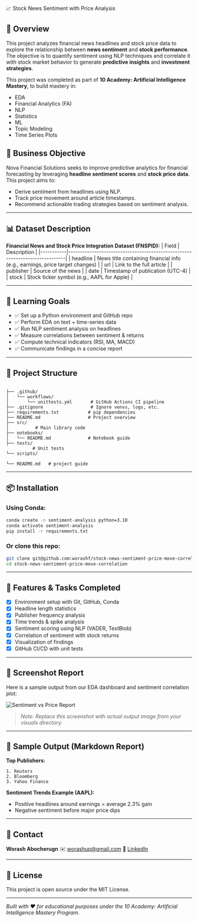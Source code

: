 


 📈 Stock News Sentiment with Price Analysis

## 🚀 Overview
This project analyzes financial news headlines and stock price data to explore the relationship between **news sentiment** and **stock performance**. The objective is to quantify sentiment using NLP techniques and correlate it with stock market behavior to generate **predictive insights** and **investment strategies**.

This project was completed as part of **10 Academy: Artificial Intelligence Mastery**, to build mastery in:
- EDA
- Financial Analytics (FA)
- NLP
- Statistics
- ML
- Topic Modeling 
- Time Series Plots



## 🧠 Business Objective
Nova Financial Solutions seeks to improve predictive analytics for financial forecasting by leveraging **headline sentiment scores** and **stock price data**. This project aims to:
- Derive sentiment from headlines using NLP.
- Track price movement around article timestamps.
- Recommend actionable trading strategies based on sentiment analysis.

---

## 📊 Dataset Description

**Financial News and Stock Price Integration Dataset (FNSPID):**
| Field     | Description                                                                 |
|-----------|-----------------------------------------------------------------------------|
| headline  | News title containing financial info (e.g., earnings, price target changes) |
| url       | Link to the full article                                                    |
| publisher | Source of the news                                                          |
| date      | Timestamp of publication (UTC-4)                                            |
| stock     | Stock ticker symbol (e.g., AAPL for Apple)                                  |

---

## 🎯 Learning Goals

- ✅ Set up a Python environment and GitHub repo
- ✅ Perform EDA on text + time-series data
- ✅ Run NLP sentiment analysis on headlines
- ✅ Measure correlations between sentiment & returns
- ✅ Compute technical indicators (RSI, MA, MACD)
- ✅ Communicate findings in a concise report

---

## 🧰 Project Structure

```

├── .github/
│   └── workflows/
│       └── unittests.yml       # GitHub Actions CI pipeline
├── .gitignore                  # Ignore venvs, logs, etc.
├── requirements.txt           # pip dependencies
├── README.md                  # Project overview
├── src/
│          # Main library code
├── notebooks/
│   └── README.md              # Notebook guide
├── tests/
          # Unit tests
└── scripts/

└── README.md   # project guide

````

---

## 📦 Installation

### Using Conda:
```bash
conda create -n sentiment-analysis python=3.10
conda activate sentiment-analysis
pip install -r requirements.txt
````

### Or clone this repo:

```bash
git clone git@github.com:worashf/stock-news-sentiment-price-move-correlation.git
cd stock-news-sentiment-price-move-correlation
```

---

## 🧪 Features & Tasks Completed

* [x] Environment setup with Git, GitHub, Conda
* [x] Headline length statistics
* [x] Publisher frequency analysis
* [x] Time trends & spike analysis
* [x] Sentiment scoring using NLP (VADER, TextBlob)
* [x] Correlation of sentiment with stock returns
* [x] Visualization of findings
* [x] GitHub CI/CD with unit tests

---

## 📸 Screenshot Report

Here is a sample output from our EDA dashboard and sentiment correlation plot:

![Sentiment vs Price Report](visuals/sample-report-screenshot.png)

> *Note: Replace this screenshot with actual output image from your visuals directory.*

---

## 📑 Sample Output (Markdown Report)

**Top Publishers:**

```
1. Reuters
2. Bloomberg
3. Yahoo Finance
```

**Sentiment Trends Example (AAPL):**

* Positive headlines around earnings = average 2.3% gain
* Negative sentiment before major price dips

---

## 🔗 Contact

**Worash Abocherugn**
✉️ [worashup@gmail.com](mailto:worashup@gmail.com)
🔗 [LinkedIn](https://www.linkedin.com/in/worash-abocherugn/)

---

## 📄 License

This project is open source under the MIT License.

---

*Built with ❤️ for educational purposes under the 10 Academy: Artificial Intelligence Mastery Program.*

```

